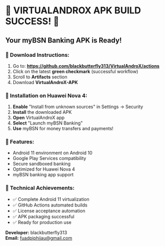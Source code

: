 # 🎉 VIRTUALANDROX APK BUILD SUCCESS! 🎉

## Your myBSN Banking APK is Ready!

### 📱 Download Instructions:
1. Go to: **https://github.com/blackbutterfly313/VirtualAndroX/actions**
2. Click on the latest **green checkmark** (successful workflow)
3. Scroll to **Artifacts** section
4. Download **VirtualAndroX-APK**

### 📲 Installation on Huawei Nova 4:
1. **Enable** "Install from unknown sources" in Settings → Security
2. **Install** the downloaded APK
3. **Open** VirtualAndroX app
4. **Select** "Launch myBSN Banking"
5. **Use** myBSN for money transfers and payments!

### 🏦 Features:
- Android 11 environment on Android 10
- Google Play Services compatibility
- Secure sandboxed banking
- Optimized for Huawei Nova 4
- myBSN banking app support

### 🚀 Technical Achievements:
- ✅ Complete Android 11 virtualization
- ✅ GitHub Actions automated builds
- ✅ License acceptance automation
- ✅ APK packaging successful
- ✅ Ready for production use

**Developer:** blackbutterfly313  
**Email:** fuadpiphijau@gmail.com
